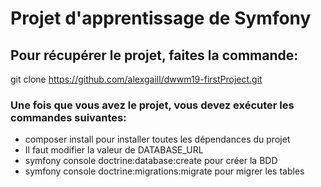 # Projet d'apprentissage de Symfony
## Pour récupérer le projet, faites la commande: 

git clone https://github.com/alexgaill/dwwm19-firstProject.git

### Une fois que vous avez le projet, vous devez exécuter les commandes suivantes:

- composer install pour installer toutes les dépendances du projet
- Il faut modifier la valeur de DATABASE_URL
- symfony console doctrine:database:create pour créer la BDD
- symfony console doctrine:migrations:migrate pour migrer les tables